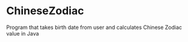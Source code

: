 # ChineseZodiac
Program that takes birth date from user and calculates Chinese Zodiac value in Java
